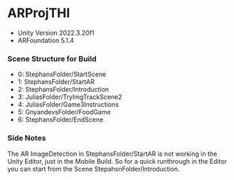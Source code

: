 # ARProjTHI
 
- Unity Version 2022.3.20f1
- ARFoundation 5.1.4

### Scene Structure for Build
- 0: StephansFolder/StartScene
- 1: StephansFolder/StartAR
- 2: StephansFolder/Introduction
- 3: JuliasFolder/TryImgTrackScene2
- 4: JuliasFolder/Game3Instructions
- 5: GnyandevsFolder/FoodGame
- 6: StephansFolder/EndScene

### Side Notes
The AR ImageDetection in StephansFolder/StartAR is not working in the Unity Editor, just in the Mobile Build. So for a quick runthrough in the Editor you can start from the Scene StepahsnFolder/Introduction.


